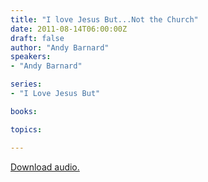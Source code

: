 ```yaml
---
title: "I love Jesus But...Not the Church"
date: 2011-08-14T06:00:00Z
draft: false
author: "Andy Barnard"
speakers:
- "Andy Barnard"

series:
- "I Love Jesus But"

books:

topics:

---
```

[Download audio.](https://s3.amazonaws.com/highway/sermons/2011_08/14_I_love_Jesus_But_Not_the_Church.mp3)